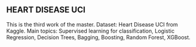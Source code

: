 ## HEART DISEASE UCI 

This is the third work of the master. Dataset: Heart Disease UCI from Kaggle. Main topics: Supervised learning for classification, Logistic Regression, Decision Trees, Bagging, Boosting, Random Forest, XGBoost.
